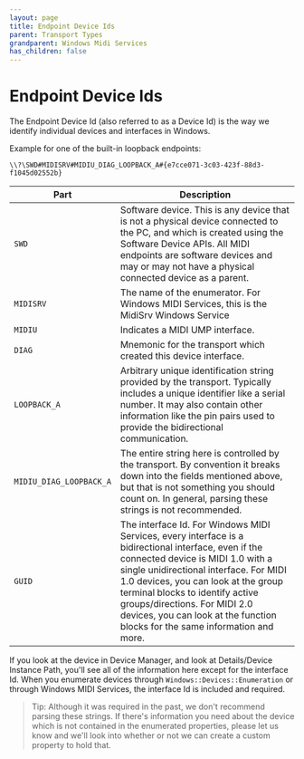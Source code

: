 ```yaml
---
layout: page
title: Endpoint Device Ids
parent: Transport Types
grandparent: Windows Midi Services
has_children: false
---
```


# Endpoint Device Ids

The Endpoint Device Id (also referred to as a Device Id) is the way we identify individual devices and interfaces in Windows. 

Example for one of the built-in loopback endpoints: 

`\\?\SWD#MIDISRV#MIDIU_DIAG_LOOPBACK_A#{e7cce071-3c03-423f-88d3-f1045d02552b}`

| Part | Description |
| ----- | -- |
| `SWD` | Software device. This is any device that is not a physical device connected to the PC, and which is created using the Software Device APIs. All MIDI endpoints are software devices and may or may not have a physical connected device as a parent. |
| `MIDISRV` | The name of the enumerator. For Windows MIDI Services, this is the MidiSrv Windows Service |
| `MIDIU` | Indicates a MIDI UMP interface. |
| `DIAG` | Mnemonic for the transport which created this device interface. |
| `LOOPBACK_A` | Arbitrary unique identification string provided by the transport. Typically includes a unique identifier like a serial number. It may also contain other information like the pin pairs used to provide the bidirectional communication. |
| `MIDIU_DIAG_LOOPBACK_A` | The entire string here is controlled by the transport. By convention it breaks down into the fields mentioned above, but that is not something you should count on. In general, parsing these strings is not recommended. |
| `GUID` | The interface Id. For Windows MIDI Services, every interface is a bidirectional interface, even if the connected device is MIDI 1.0 with a single unidirectional interface. For MIDI 1.0 devices, you can look at the group terminal blocks to identify active groups/directions. For MIDI 2.0 devices, you can look at the function blocks for the same information and more.|


If you look at the device in Device Manager, and look at Details/Device Instance Path, you'll see all of the information here except for the interface Id. When you enumerate devices through `Windows::Devices::Enumeration` or through Windows MIDI Services, the interface Id is included and required.

> Tip: Although it was required in the past, we don't recommend parsing these strings. If there's information you need about the device which is not contained in the enumerated properties, please let us know and we'll look into whether or not we can create a custom property to hold that.
